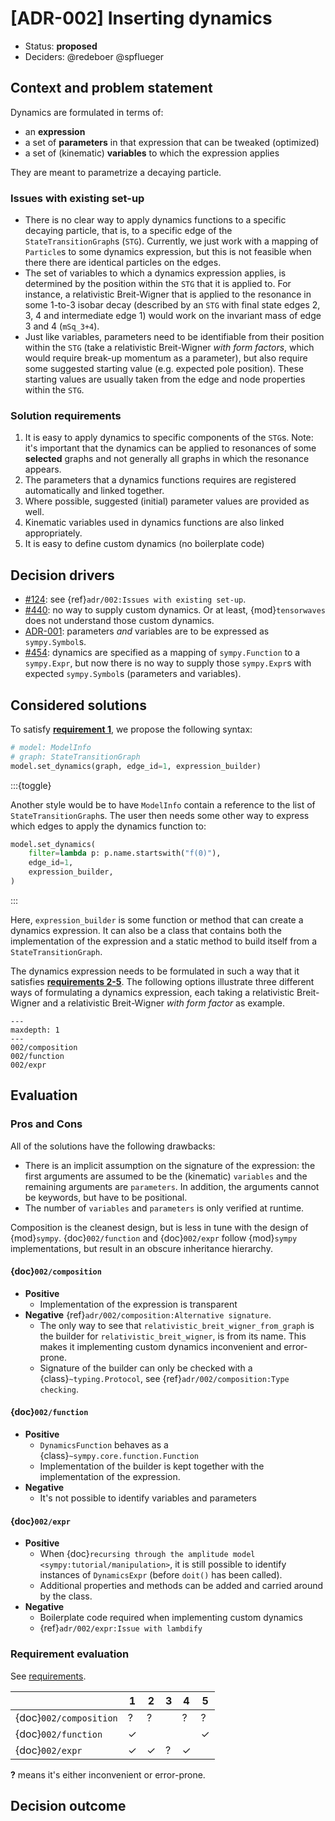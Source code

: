 # [ADR-002] Inserting dynamics

- Status: **proposed**
- Deciders: @redeboer @spflueger

## Context and problem statement

Dynamics are formulated in terms of:

- an **expression**
- a set of **parameters** in that expression that can be tweaked (optimized)
- a set of (kinematic) **variables** to which the expression applies

They are meant to parametrize a decaying particle.

### Issues with existing set-up

- There is no clear way to apply dynamics functions to a specific decaying
  particle, that is, to a specific edge of the `StateTransitionGraph`s (`STG`).
  Currently, we just work with a mapping of `Particle`s to some dynamics
  expression, but this is not feasible when there there are identical particles
  on the edges.
- The set of variables to which a dynamics expression applies, is determined by
  the position within the `STG` that it is applied to. For instance, a
  relativistic Breit-Wigner that is applied to the resonance in some 1-to-3
  isobar decay (described by an `STG` with final state edges 2, 3, 4 and
  intermediate edge 1) would work on the invariant mass of edge 3 and 4
  (`mSq_3+4`).
- Just like variables, parameters need to be identifiable from their position
  within the `STG` (take a relativistic Breit-Wigner _with form factors_, which
  would require break-up momentum as a parameter), but also require some
  suggested starting value (e.g. expected pole position). These starting values
  are usually taken from the edge and node properties within the `STG`.

### Solution requirements

1. It is easy to apply dynamics to specific components of the `STG`s. Note:
   it's important that the dynamics can be applied to resonances of some
   **selected** graphs and not generally all graphs in which the resonance
   appears.
2. The parameters that a dynamics functions requires are registered
   automatically and linked together.
3. Where possible, suggested (initial) parameter values are provided as well.
4. Kinematic variables used in dynamics functions are also linked
   appropriately.
5. It is easy to define custom dynamics (no boilerplate code)

## Decision drivers

- [#124](https://github.com/ComPWA/expertsystem/issues/124): see
  {ref}`adr/002:Issues with existing set-up`.
- [#440](https://github.com/ComPWA/expertsystem/issues/440): no way to supply
  custom dynamics. Or at least, {mod}`tensorwaves` does not understand those
  custom dynamics.
- [ADR-001](./001.md): parameters _and_ variables are to be expressed as
  `sympy.Symbol`s.
- [#454](https://github.com/ComPWA/expertsystem/pull/454): dynamics are
  specified as a mapping of `sympy.Function` to a `sympy.Expr`, but now there
  is no way to supply those `sympy.Expr`s with expected `sympy.Symbol`s
  (parameters and variables).

## Considered solutions

To satisfy [**requirement 1**](#solution-requirements), we propose the
following syntax:

```python
# model: ModelInfo
# graph: StateTransitionGraph
model.set_dynamics(graph, edge_id=1, expression_builder)
```

:::{toggle}

Another style would be to have `ModelInfo` contain a reference to the list of
`StateTransitionGraph`s. The user then needs some other way to express which
edges to apply the dynamics function to:

```python
model.set_dynamics(
    filter=lambda p: p.name.startswith("f(0)"),
    edge_id=1,
    expression_builder,
)
```

:::

Here, `expression_builder` is some function or method that can create a
dynamics expression. It can also be a class that contains both the
implementation of the expression and a static method to build itself from a
`StateTransitionGraph`.

The dynamics expression needs to be formulated in such a way that it satisfies
[**requirements 2-5**](#solution-requirements). The following options
illustrate three different ways of formulating a dynamics expression, each
taking a relativistic Breit-Wigner and a relativistic Breit-Wigner _with form
factor_ as example.

```{toctree}
---
maxdepth: 1
---
002/composition
002/function
002/expr
```

## Evaluation

### Pros and Cons

All of the solutions have the following drawbacks:

- There is an implicit assumption on the signature of the expression: the first
  arguments are assumed to be the (kinematic) `variables` and the remaining
  arguments are `parameters`. In addition, the arguments cannot be keywords,
  but have to be positional.
- The number of `variables` and `parameters` is only verified at runtime.

Composition is the cleanest design, but is less in tune with the design of
{mod}`sympy`. {doc}`002/function` and {doc}`002/expr` follow {mod}`sympy`
implementations, but result in an obscure inheritance hierarchy.

#### {doc}`002/composition`

- **Positive**
  - Implementation of the expression is transparent
- **Negative** {ref}`adr/002/composition:Alternative signature`.
  - The only way to see that `relativistic_breit_wigner_from_graph` is the
    builder for `relativistic_breit_wigner`, is from its name. This makes it
    implementing custom dynamics inconvenient and error-prone.
  - Signature of the builder can only be checked with a
    {class}`~typing.Protocol`, see {ref}`adr/002/composition:Type checking`.

#### {doc}`002/function`

- **Positive**
  - `DynamicsFunction` behaves as a {class}`~sympy.core.function.Function`
  - Implementation of the builder is kept together with the implementation of
    the expression.
- **Negative**
  - It's not possible to identify variables and parameters

#### {doc}`002/expr`

- **Positive**
  - When
    {doc}`recursing through the amplitude model <sympy:tutorial/manipulation>`,
    it is still possible to identify instances of `DynamicsExpr` (before
    `doit()` has been called).
  - Additional properties and methods can be added and carried around by the
    class.
- **Negative**
  - Boilerplate code required when implementing custom dynamics
  - {ref}`adr/002/expr:Issue with lambdify`

### Requirement evaluation

See [requirements](#solution-requirements).

|                        | 1   | 2   | 3   | 4   | 5   |
| ---------------------- | --- | --- | --- | --- | --- |
| {doc}`002/composition` | ?   | ?   |     | ?   | ?   |
| {doc}`002/function`    | ✓   |     |     |     | ✓   |
| {doc}`002/expr`        | ✓   | ✓   | ?   | ✓   |     |

**?** means it's either inconvenient or error-prone.

## Decision outcome
